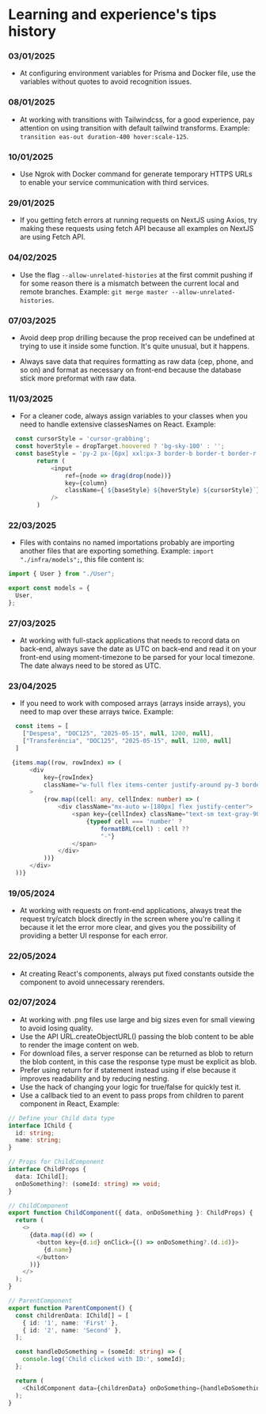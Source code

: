 # Learning and experience's tips history

### 03/01/2025

- At configuring environment variables for Prisma and Docker file, use the variables without quotes to avoid recognition issues.

### 08/01/2025

- At working with transitions with Tailwindcss, for a good experience, pay attention on using transition with default tailwind transforms. Example: `transition eas-out duration-400 hover:scale-125`.

### 10/01/2025

- Use Ngrok with Docker command for generate temporary HTTPS URLs to enable your service communication with third services.

### 29/01/2025

- If you getting fetch errors at running requests on NextJS using Axios, try making these requests using fetch API because all examples on NextJS are using Fetch API.
  
### 04/02/2025

- Use the flag `--allow-unrelated-histories` at the first commit pushing if for some reason there is a mismatch between the current local and remote branches. Example: `git merge master --allow-unrelated-histories`.

### 07/03/2025

- Avoid deep prop drilling because the prop received can be undefined at trying to use it inside some function. It's quite unusual, but it happens.
  
- Always save data that requires formatting as raw data (cep, phone, and so on) and format as necessary on front-end because the database stick more preformat with raw data.

### 11/03/2025
- For a cleaner code, always assign variables to your classes when you need to handle extensive classesNames on React. Example:
```typescript
  const cursorStyle = 'cursor-grabbing';
  const hoverStyle = dropTarget.hoovered ? 'bg-sky-100' : '';
  const baseStyle = 'py-2 px-[6px] xxl:px-3 border-b border-t border-r text-left text-blue-600 text-[.88rem] xxl:text-[.92rem]';
        return (
            <input
                ref={node => drag(drop(node))}
                key={column}
                className={`${baseStyle} ${hoverStyle} ${cursorStyle}`}
            />
        )
```
### 22/03/2025
- Files with contains no named importations probably are importing another files that are exporting something. Example: `import "./infra/models";`, this file content is:
```typescript
import { User } from "./User";

export const models = {
  User,
};
```

### 27/03/2025
- At working with full-stack applications that needs to record data on back-end, always save the date as UTC on back-end and read it on your front-end using moment-timezone to be parsed for your local timezone. The date always need to be stored as UTC.

### 23/04/2025
- If you need to work with composed arrays (arrays inside arrays), you need to map over these arrays twice. Example:
```typescript
  const items = [
    ["Despesa", "DOC125", "2025-05-15", null, 1200, null],
    ["Transferência", "DOC125", "2025-05-15", null, 1200, null]
  ] 

 {items.map((row, rowIndex) => (
      <div
          key={rowIndex}
          className="w-full flex items-center justify-around py-3 border-b-[1px] border-b-gray-200"
      >
          {row.map((cell: any, cellIndex: number) => (
              <div className="mx-auto w-[180px] flex justify-center">
                  <span key={cellIndex} className="text-sm text-gray-900 w-full text-center">
                      {typeof cell === 'number' ?
                          formatBRL(cell) : cell ??
                          "-"}
                  </span>
              </div>
          ))}
      </div>
  ))}
```

### 19/05/2024
- At working with requests on front-end applications, always treat the request try/catch block directly in the screen where you're calling it because it let the error more clear, and gives you the possibility of providing a better UI response for each error.

### 22/05/2024
- At creating React's components, always put fixed constants outside the component to avoid unnecessary rerenders.

### 02/07/2024
- At working with .png files use large and big sizes even for small viewing to avoid losing quality.
- Use the API URL.createObjectURL() passing the blob content to be able to render the image content on web.
- For download files, a server response can be returned as blob to return the blob content, in this case the response type must be explicit as blob. 
- Prefer using return for if statement instead using if else because it improves readability and by reducing nesting.
- Use the hack of changing your logic for true/false for quickly test it.
- Use a callback tied to an event to pass props from children to parent component in React, Example:
```typescript
// Define your Child data type
interface IChild {
  id: string;
  name: string;
}

// Props for ChildComponent
interface ChildProps {
  data: IChild[];
  onDoSomething?: (someId: string) => void;
}

// ChildComponent
export function ChildComponent({ data, onDoSomething }: ChildProps) {
  return (
    <>
      {data.map((d) => (
        <button key={d.id} onClick={() => onDoSomething?.(d.id)}>
          {d.name}
        </button>
      ))}
    </>
  );
}

// ParentComponent
export function ParentComponent() {
  const childrenData: IChild[] = [
    { id: '1', name: 'First' },
    { id: '2', name: 'Second' },
  ];

  const handleDoSomething = (someId: string) => {
    console.log('Child clicked with ID:', someId);
  };

  return (
    <ChildComponent data={childrenData} onDoSomething={handleDoSomething} />
  );
}

``` 